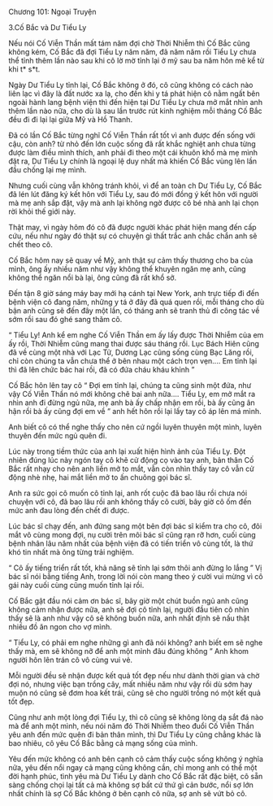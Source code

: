 




Chương 101: Ngoại Truyện


3.Cố Bắc và Dư Tiểu Ly

Nếu nói Cố Viễn Thần mất tám năm đợi chờ Thời Nhiễm thì Cố Bắc cũng không kém, Cố Bắc đã đợi Tiểu Ly năm năm, đã năm năm rồi Tiểu Ly chưa thể tỉnh thêm lần nào sau khi cô lờ mờ tỉnh lại ở mỹ sau ba năm hôn mê kể từ khi t* s*t.

Ngày Dư Tiểu Ly tỉnh lại, Cố Bắc không ở đó, cô cũng không có cách nào liên lạc vì đây là đất nước xa lạ, cho đến khi y tá phát hiện cô nằm ngất bên ngoài hành lang bệnh viện thì đến hiện tại Dư Tiểu Ly chưa mở mắt nhìn anh thêm lần nào nữa, cho dù là sau lần trước rút kinh nghiệm mỗi tháng Cố Bắc đều đi đi lại lại giữa Mỹ và Hồ Thanh.

Đã có lần Cố Bắc từng nghĩ Cố Viễn Thần rất tốt vì anh được đến sống với cậu, còn anh? từ nhỏ đến lớn cuộc sống đã rất khắc nghiệt anh chưa từng được làm điều mình thích, anh phải đi theo một cái khuôn khổ mà mẹ mình đặt ra, Dư Tiểu Ly chính là ngoại lệ duy nhất mà khiến Cố Bắc vùng lên lần đầu chống lại mẹ mình.



Nhưng cuối cùng vẫn không tránh khỏi, vì để an toàn ch Dư Tiểu Ly, Cố Bắc đã lén lút đăng ký kết hôn với Tiểu Ly, sau đó mới đồng ý kết hôn với người mà mẹ anh sắp đặt, vậy mà anh lại không ngờ được cô bé nhà anh lại chọn rời khỏi thế giới này.

Thật may, vì ngày hôm đó cô đã được người khác phát hiện mang đến cấp cứu, nếu như ngày đó thật sự có chuyện gì thất trắc anh chắc chắn anh sẽ chết theo cô.

Cố Bắc hôm nay sẽ quay về Mỹ, anh thật sự cảm thấy thương cho ba của mình, ông ấy nhiều năm như vậy không thể khuyên ngăn mẹ anh, cũng không thể ngăn nổi bà lại, ông cũng đã rất khổ sở.

Đến tận 8 giờ sáng máy bay mới hạ cánh tại New York, anh trực tiếp đi đến bệnh viện cô đang năm, những y tá ở đây đã quá quen rồi, mỗi tháng cho dù bận anh cũng sẽ đến đây một lần, có tháng anh sẽ tranh thủ đi công tác về sớm rồi sau đó ghé sang thăm cô.

“ Tiểu Ly! Anh kể em nghe Cố Viễn Thần em ấy lấy được Thời Nhiễm của em ấy rồi, Thời Nhiễm cũng mang thai được sáu tháng rồi. Lục Bách Hiên cũng đã về cùng một nhà với Lạc Tử, Dương Lạc cũng sống cùng Bạc Lăng rồi, chỉ còn chúng ta vẫn chưa thể ở bên nhau một cách trọn vẹn.... Em tỉnh lại thì đã lên chức bác hai rồi, đã có đứa cháu kháu khỉnh ”

Cố Bắc hôn lên tay cô “ Đợi em tỉnh lại, chúng ta cũng sinh một đứa, như vậy Cố Viễn Thần nó mới không chê bai anh nữa.... Tiểu Ly, em mở mắt ra nhìn anh đi đừng ngủ nữa, mẹ anh bà ấy chấp nhận em rồi, bà ấy cũng ân hận rồi bà ấy cũng đợi em về ” anh hết hôn rồi lại lấy tay cô áp lên má mình.



Anh biết cô có thể nghe thấy cho nên cứ ngồi luyên thuyên một mình, luyên thuyên đến mức ngủ quên đi.

Lúc này trong tiềm thức của anh lại xuất hiện hình ảnh của Tiểu Ly. Đột nhiên đúng lúc này ngón tay cô khẽ cử động cọ vào tay anh, bản thân Cố Bắc rất nhạy cho nên anh liền mở to mắt, vẫn còn nhìn thấy tay cô vẫn cử động nhè nhẹ, hai mắt liền mở to ấn chuông gọi bác sĩ.

Anh ra sức gọi cô muốn cô tỉnh lại, anh rốt cuộc đã bao lâu rồi chưa nói chuyện với cô, đã bao lâu rồi anh không thấy cô cười, bây giờ cô ốm đến mức anh đau lòng đến chết đi được.

Lúc bác sĩ chạy đến, anh đứng sang một bên đợi bác sĩ kiểm tra cho cô, đôi mắt vô cùng mong đợi, nụ cười trên môi bác sĩ cũng rạn rỡ hơn, cuối cùng bệnh nhân lâu năm nhất của bệnh viện đã có tiến triển vô cùng tốt, là thứ khó tin nhất mà ông từng trải nghiệm.

“ Cô ấy tiếng triển rất tốt, khả năng sẽ tỉnh lại sớm thôi anh đừng lo lắng ” Vị bác sĩ nói bằng tiếng Anh, trong lời nói còn mang theo ý cười vui mừng vì cô gái này cuối cùng cũng muốn tỉnh lại rồi.

Cố Bắc gật đầu nói cảm ơn bác sĩ, bây giờ một chút buồn ngủ anh cũng không cảm nhận được nữa, anh sẽ đợi cô tỉnh lại, người đầu tiên cô nhìn thấy sẽ là anh như vậy cô sẽ không buồn nữa, anh nhất định sẽ nấu thật nhiều đồ ăn ngon cho vợ mình.

“ Tiểu Ly, có phải em nghe những gì anh đã nói không? anh biết em sẽ nghe thấy mà, em sẽ không nỡ để anh một mình đâu đúng không ” Anh khom người hôn lên trán cô vô cùng vui vẻ.

Mỗi người đều sẽ nhận được kết quả tốt đẹp nếu như dành thời gian và chờ đợi nó, nhưng việc bạn trồng cây, mất nhiều năm như vậy rồi dù sớm hay muộn nó cũng sẽ đơm hoa kết trái, cũng sẽ cho người trồng nó một kết quả tốt đẹp.

Cũng như anh một lòng đợi Tiểu Ly, thì cô cũng sẽ không lòng dạ sắt đá nào mà để anh một mình, nếu nói năm đó Thời Nhiễm theo đuổi Cố Viễn Thần yêu anh đến mức quên đi bản thân mình, thì Dư Tiểu Ly cũng chẳng khác là bao nhiêu, cô yêu Cố Bắc bằng cả mạng sống của mình.

Yêu đến mức không có anh bên cạnh cô cảm thấy cuộc sống không ý nghĩa nữa, yêu đến nổi ngay cả mạng cũng không cần, chỉ mong anh có thể một đời hạnh phúc, tình yêu mà Dư Tiểu Ly dành cho Cố Bắc rất đặc biệt, cô sẵn sàng chống chọi lại tất cả mà không sợ bất cứ thứ gì cản bước, nổi sợ lớn nhất chính là sợ Cố Bắc không ở bên cạnh cô nữa, sợ anh sẽ vứt bỏ cô.




